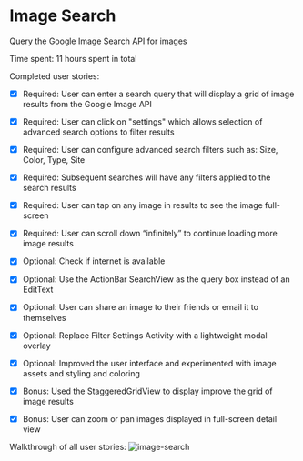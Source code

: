 # Image Search

Query the Google Image Search API for images

Time spent: 11 hours spent in total

Completed user stories:

 * [x] Required: User can enter a search query that will display a grid of image results from the Google Image API
 * [x] Required: User can click on "settings" which allows selection of advanced search options to filter results
 * [x] Required: User can configure advanced search filters such as: Size, Color, Type, Site
 * [x] Required: Subsequent searches will have any filters applied to the search results
 * [x] Required: User can tap on any image in results to see the image full-screen
 * [x] Required: User can scroll down “infinitely” to continue loading more image results
 * [x] Optional: Check if internet is available
 * [x] Optional: Use the ActionBar SearchView as the query box instead of an EditText
 * [x] Optional: User can share an image to their friends or email it to themselves
 * [x] Optional: Replace Filter Settings Activity with a lightweight modal overlay
 * [x] Optional: Improved the user interface and experimented with image assets and styling and coloring
 * [x] Bonus: Used the StaggeredGridView to display improve the grid of image results
 * [x] Bonus: User can zoom or pan images displayed in full-screen detail view


Walkthrough of all user stories:
![image-search](https://cloud.githubusercontent.com/assets/14814640/10569276/a45bc94c-75d8-11e5-9444-15e974f3c8f7.gif)
